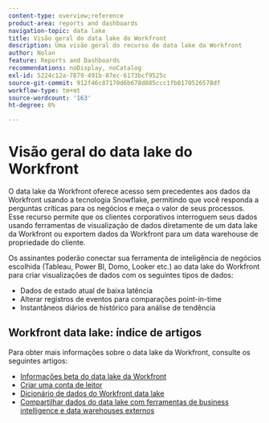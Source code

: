 ```yaml
---
content-type: overview;reference
product-area: reports and dashboards
navigation-topic: data lake
title: Visão geral do data lake do Workfront
description: Uma visão geral do recurso de data lake da Workfront
author: Nolan
feature: Reports and Dashboards
recommendations: noDisplay, noCatalog
exl-id: 5224c12a-7879-491b-87ec-6173bcf9525c
source-git-commit: 912f46c87170d6b678d885ccc1fb0170526578df
workflow-type: tm+mt
source-wordcount: '163'
ht-degree: 0%

---
```


# Visão geral do data lake do Workfront

O data lake da Workfront oferece acesso sem precedentes aos dados da Workfront usando a tecnologia Snowflake, permitindo que você responda a perguntas críticas para os negócios e meça o valor de seus processos. Esse recurso permite que os clientes corporativos interroguem seus dados usando ferramentas de visualização de dados diretamente de um data lake da Workfront ou exportem dados da Workfront para um data warehouse de propriedade do cliente.

Os assinantes poderão conectar sua ferramenta de inteligência de negócios escolhida (Tableau, Power BI, Domo, Looker etc.) ao data lake do Workfront para criar visualizações de dados com os seguintes tipos de dados:

* Dados de estado atual de baixa latência
* Alterar registros de eventos para comparações point-in-time
* Instantâneos diários de histórico para análise de tendência

## Workfront data lake: índice de artigos

Para obter mais informações sobre o data lake da Workfront, consulte os seguintes artigos:

* [Informações beta do data lake da Workfront](/help/quicksilver/product-announcements/betas/data-lake-beta/data-lake-beta-information.md)
* [Criar uma conta de leitor](/help/quicksilver/reports-and-dashboards/data-lake/create-a-reader-account.md)
* [Dicionário de dados do Workfront data lake](/help/quicksilver/reports-and-dashboards/data-lake/data-dictionary.md)
* [Compartilhar dados do data lake com ferramentas de business intelligence e data warehouses externos](/help/quicksilver/reports-and-dashboards/data-lake/share-data-externally.md)
<!-- * [Basic Workfront data lake query examples](/help/quicksilver/reports-and-dashboards/data-lake/basic-query-examples.md) -->
